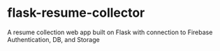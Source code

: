 # flask-resume-collector
A resume collection web app built on Flask with connection to Firebase Authentication, DB, and Storage
